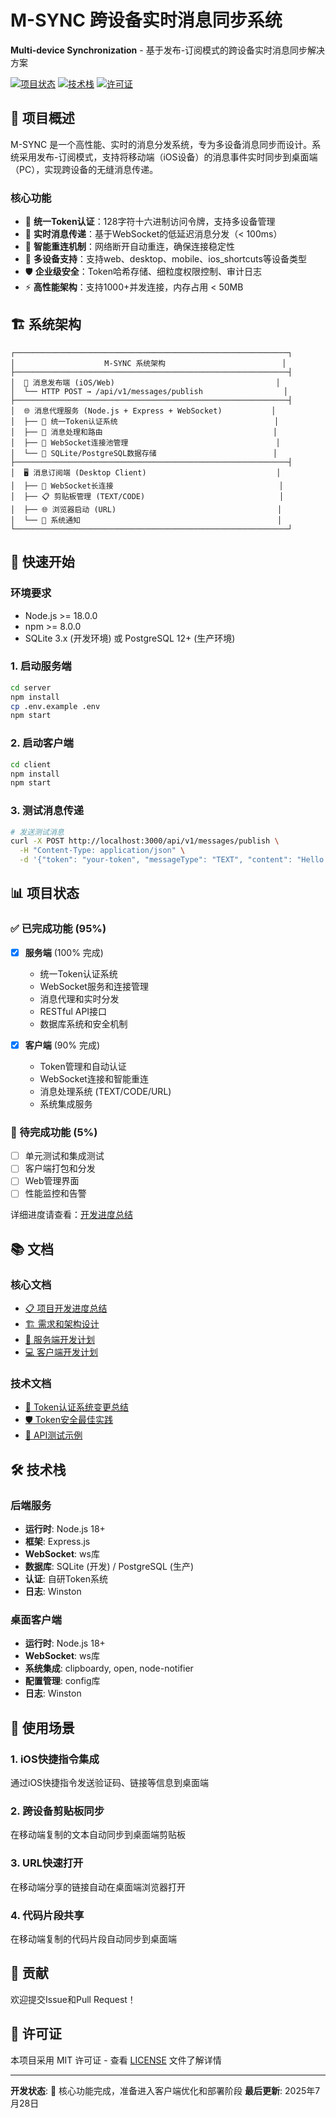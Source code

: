 # M-SYNC 跨设备实时消息同步系统

**Multi-device Synchronization** - 基于发布-订阅模式的跨设备实时消息同步解决方案

[![项目状态](https://img.shields.io/badge/状态-核心功能完成-brightgreen)](./M-SYNC项目开发进度总结.md)
[![技术栈](https://img.shields.io/badge/技术栈-Node.js%20%7C%20WebSocket%20%7C%20SQLite-blue)](#技术架构)
[![许可证](https://img.shields.io/badge/许可证-MIT-green)](./LICENSE)

## 🎯 项目概述

M-SYNC 是一个高性能、实时的消息分发系统，专为多设备消息同步而设计。系统采用发布-订阅模式，支持将移动端（iOS设备）的消息事件实时同步到桌面端（PC），实现跨设备的无缝消息传递。

### 核心功能
- 🔐 **统一Token认证**：128字符十六进制访问令牌，支持多设备管理
- 📨 **实时消息传递**：基于WebSocket的低延迟消息分发（< 100ms）
- 🔄 **智能重连机制**：网络断开自动重连，确保连接稳定性
- 📱 **多设备支持**：支持web、desktop、mobile、ios_shortcuts等设备类型
- 🛡️ **企业级安全**：Token哈希存储、细粒度权限控制、审计日志
- ⚡ **高性能架构**：支持1000+并发连接，内存占用 < 50MB

## 🏗️ 系统架构

```
┌─────────────────────────────────────────────────────────────┐
│                    M-SYNC 系统架构                          │
├─────────────────────────────────────────────────────────────┤
│  📱 消息发布端 (iOS/Web)                                    │
│  └── HTTP POST → /api/v1/messages/publish                  │
├─────────────────────────────────────────────────────────────┤
│  🌐 消息代理服务 (Node.js + Express + WebSocket)           │
│  ├── 🔐 统一Token认证系统                                   │
│  ├── 📨 消息处理和路由                                      │
│  ├── 🔌 WebSocket连接池管理                                 │
│  └── 💾 SQLite/PostgreSQL数据存储                          │
├─────────────────────────────────────────────────────────────┤
│  🖥️ 消息订阅端 (Desktop Client)                             │
│  ├── 🔌 WebSocket长连接                                     │
│  ├── 📋 剪贴板管理 (TEXT/CODE)                              │
│  ├── 🌐 浏览器启动 (URL)                                    │
│  └── 🔔 系统通知                                            │
└─────────────────────────────────────────────────────────────┘
```

## 🚀 快速开始

### 环境要求
- Node.js >= 18.0.0
- npm >= 8.0.0
- SQLite 3.x (开发环境) 或 PostgreSQL 12+ (生产环境)

### 1. 启动服务端
```bash
cd server
npm install
cp .env.example .env
npm start
```

### 2. 启动客户端
```bash
cd client
npm install
npm start
```

### 3. 测试消息传递
```bash
# 发送测试消息
curl -X POST http://localhost:3000/api/v1/messages/publish \
  -H "Content-Type: application/json" \
  -d '{"token": "your-token", "messageType": "TEXT", "content": "Hello M-SYNC!"}'
```

## 📊 项目状态

### ✅ 已完成功能 (95%)
- [x] **服务端** (100% 完成)
  - 统一Token认证系统
  - WebSocket服务和连接管理
  - 消息代理和实时分发
  - RESTful API接口
  - 数据库系统和安全机制

- [x] **客户端** (90% 完成)
  - Token管理和自动认证
  - WebSocket连接和智能重连
  - 消息处理系统 (TEXT/CODE/URL)
  - 系统集成服务

### 🔧 待完成功能 (5%)
- [ ] 单元测试和集成测试
- [ ] 客户端打包和分发
- [ ] Web管理界面
- [ ] 性能监控和告警

详细进度请查看：[开发进度总结](./M-SYNC项目开发进度总结.md)

## 📚 文档

### 核心文档
- [📋 项目开发进度总结](./M-SYNC项目开发进度总结.md)
- [🏗️ 需求和架构设计](./需求_优化版.md)
- [🔧 服务端开发计划](./server/开发计划.md)
- [💻 客户端开发计划](./client/开发计划.md)

### 技术文档
- [🔐 Token认证系统变更总结](./M-SYNC统一Token认证系统变更总结.md)
- [🛡️ Token安全最佳实践](./server/Token安全最佳实践.md)
- [🧪 API测试示例](./server/API测试示例.md)

## 🛠️ 技术栈

### 后端服务
- **运行时**: Node.js 18+
- **框架**: Express.js
- **WebSocket**: ws库
- **数据库**: SQLite (开发) / PostgreSQL (生产)
- **认证**: 自研Token系统
- **日志**: Winston

### 桌面客户端
- **运行时**: Node.js 18+
- **WebSocket**: ws库
- **系统集成**: clipboardy, open, node-notifier
- **配置管理**: config库
- **日志**: Winston

## 🎯 使用场景

### 1. iOS快捷指令集成
通过iOS快捷指令发送验证码、链接等信息到桌面端

### 2. 跨设备剪贴板同步
在移动端复制的文本自动同步到桌面端剪贴板

### 3. URL快速打开
在移动端分享的链接自动在桌面端浏览器打开

### 4. 代码片段共享
在移动端复制的代码片段自动同步到桌面端

## 🤝 贡献

欢迎提交Issue和Pull Request！

## 📄 许可证

本项目采用 MIT 许可证 - 查看 [LICENSE](./LICENSE) 文件了解详情

---

**开发状态**: 🎉 核心功能完成，准备进入客户端优化和部署阶段
**最后更新**: 2025年7月28日
